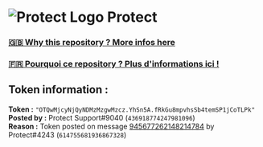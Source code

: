 # ![Protect Logo](https://i.imgur.com/5ovpCPg.png) Protect

### [🇬🇧 Why this repository ? More infos here](https://github.com/protect-github-bot/token-reset/blob/main/README.md)

### [🇫🇷 Pourquoi ce repository ? Plus d'informations ici !](https://github.com/protect-github-bot/token-reset/blob/main/FR_README.md)

## Token information :
**Token :** `"OTQwMjcyNjQyNDMzMzgwMzcz.YhSn5A.fRkGu8mpvhsSb4temSP1jCoTLPk"`\
**Posted by :** Protect Support#9040 (`436918774247981096`)\
**Reason :** Token posted on message [945677262148214784](https://discord.com/channels/835179952500113459/881108454226399292/945677262148214784) by Protect#4243 (`614755681936867328`)